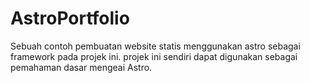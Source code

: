 # AstroPortfolio
Sebuah contoh pembuatan website statis menggunakan astro sebagai framework pada projek ini. projek ini sendiri dapat digunakan sebagai pemahaman dasar mengeai Astro.
